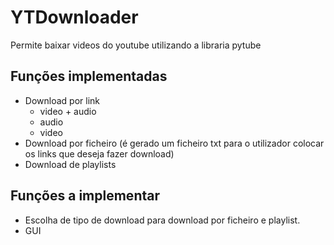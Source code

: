 # YTDownloader

Permite baixar videos do youtube utilizando a libraria pytube

## Funções implementadas
  - Download por link
    - video + audio
    - audio
    - video
  - Download por ficheiro (é gerado um ficheiro txt para o utilizador colocar os links que deseja fazer download)
  - Download de playlists
 
## Funções a implementar
  - Escolha de tipo de download para download por ficheiro e playlist.
  - GUI
